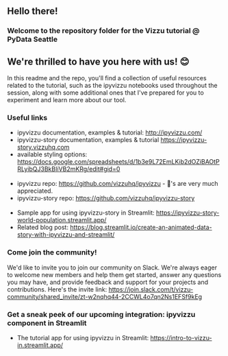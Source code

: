 ## Hello there!
### Welcome to the repository folder for the Vizzu tutorial @ PyData Seattle
## We're thrilled to have you here with us! :blush:

In this readme and the repo, you'll find a collection of useful resources related to the tutorial, such as the ipyvizzu notebooks used throughout the session, along with some additional ones that I've prepared for you to experiment and learn more about our tool.

### Useful links
- ipyvizzu documentation, examples & tutorial: http://ipyvizzu.com/ 
- ipyvizzu-story documentation, examples & tutorial https://ipyvizzu-story.vizzuhq.com
- available styling options: https://docs.google.com/spreadsheets/d/1b3e9L72EmLKib2dOZiBAOtPRLyibQJ3BkBIiVB2mKRg/edit#gid=0
<br/><br/>
- ipyvizzu repo: https://github.com/vizzuhq/ipyvizzu - :star2:'s are very much appreciated.
- ipyvizzu-story repo: https://github.com/vizzuhq/ipyvizzu-story
<br/><br/>
- Sample app for using ipyvizzu-story in Streamlit: https://ipyvizzu-story-world-population.streamlit.app/
- Related blog post: https://blog.streamlit.io/create-an-animated-data-story-with-ipyvizzu-and-streamlit/

### Come join the community!
We'd like to invite you to join our community on Slack. We're always eager to welcome new members and help them get started, answer any questions you may have, and provide feedback and support for your projects and contributions. Here's the invite link: https://join.slack.com/t/vizzu-community/shared_invite/zt-w2nqhq44-2CCWL4o7qn2Ns1EFSf9kEg

### Get a sneak peek of our upcoming integration: ipyvizzu component in Streamlit
- The tutorial app for using ipyvizzu in Streamlit: https://intro-to-vizzu-in.streamlit.app/